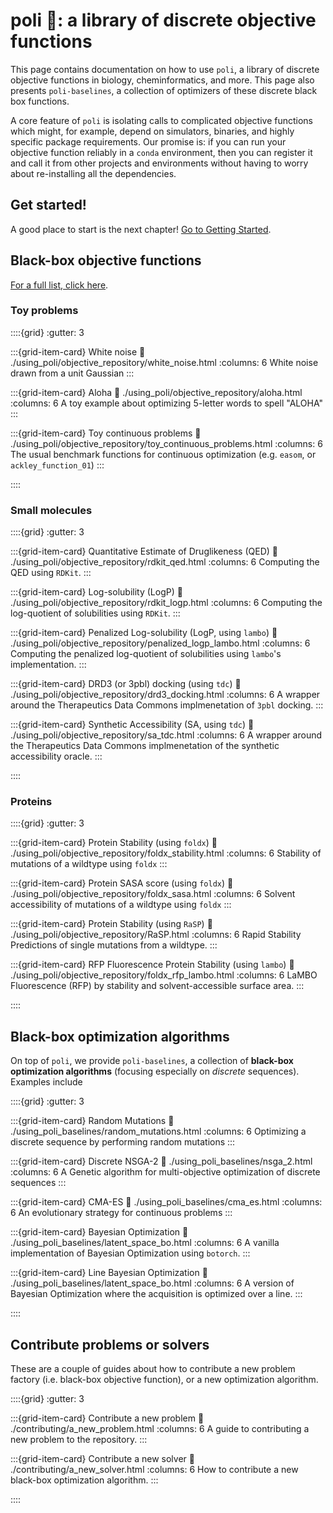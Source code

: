 # poli 🧪: a library of discrete objective functions

This page contains documentation on how to use `poli`, a library of discrete objective functions in biology, cheminformatics, and more. This page also presents `poli-baselines`, a collection of optimizers of these discrete black box functions.

A core feature of `poli` is isolating calls to complicated objective functions which might, for example, depend on simulators, binaries, and highly specific package requirements.
Our promise is: if you can run your objective function reliably in a `conda` environment, then you can register it and call it from other projects and environments without having to worry about re-installing all the dependencies.

## Get started!

A good place to start is the next chapter! [Go to Getting Started](./getting_started/getting_started.md).


## Black-box objective functions

[For a full list, click here](./using_poli/objective_repository/all_objectives.md).

### Toy problems

::::{grid}
:gutter: 3

:::{grid-item-card} White noise
:link: ./using_poli/objective_repository/white_noise.html
:columns: 6
White noise drawn from a unit Gaussian
:::

:::{grid-item-card} Aloha
:link: ./using_poli/objective_repository/aloha.html
:columns: 6
A toy example about optimizing 5-letter words to spell "ALOHA"
:::

:::{grid-item-card} Toy continuous problems
:link: ./using_poli/objective_repository/toy_continuous_problems.html
:columns: 6
The usual benchmark functions for continuous optimization (e.g. `easom`, or `ackley_function_01`)
:::

::::

### Small molecules

::::{grid}
:gutter: 3

:::{grid-item-card} Quantitative Estimate of Druglikeness (QED)
:link: ./using_poli/objective_repository/rdkit_qed.html
:columns: 6
Computing the QED using `RDKit`.
:::

:::{grid-item-card} Log-solubility (LogP)
:link: ./using_poli/objective_repository/rdkit_logp.html
:columns: 6
Computing the log-quotient of solubilities using `RDKit`.
:::

:::{grid-item-card} Penalized Log-solubility (LogP, using `lambo`)
:link: ./using_poli/objective_repository/penalized_logp_lambo.html
:columns: 6
Computing the penalized log-quotient of solubilities using `lambo`'s implementation.
:::

:::{grid-item-card} DRD3 (or 3pbl) docking (using `tdc`)
:link: ./using_poli/objective_repository/drd3_docking.html
:columns: 6
A wrapper around the Therapeutics Data Commons implmenetation of `3pbl` docking.
:::

:::{grid-item-card} Synthetic Accessibility (SA, using `tdc`)
:link: ./using_poli/objective_repository/sa_tdc.html
:columns: 6
A wrapper around the Therapeutics Data Commons implmenetation of the synthetic accessibility oracle.
:::

::::

### Proteins

::::{grid}
:gutter: 3

:::{grid-item-card} Protein Stability (using `foldx`)
:link: ./using_poli/objective_repository/foldx_stability.html
:columns: 6
Stability of mutations of a wildtype using `foldx`
:::

:::{grid-item-card} Protein SASA score (using `foldx`)
:link: ./using_poli/objective_repository/foldx_sasa.html
:columns: 6
Solvent accessibility of mutations of a wildtype using `foldx`
:::

:::{grid-item-card} Protein Stability (using `RaSP`)
:link: ./using_poli/objective_repository/RaSP.html
:columns: 6
Rapid Stability Predictions of single mutations from a wildtype.
:::

:::{grid-item-card} RFP Fluorescence Protein Stability (using `lambo`)
:link: ./using_poli/objective_repository/foldx_rfp_lambo.html
:columns: 6
LaMBO Fluorescence (RFP) by stability and solvent-accessible surface area.
:::

::::


## Black-box optimization algorithms

On top of `poli`, we provide `poli-baselines`, a collection of **black-box optimization algorithms** (focusing especially on *discrete* sequences). Examples include

::::{grid}
:gutter: 3

:::{grid-item-card} Random Mutations
:link: ./using_poli_baselines/random_mutations.html
:columns: 6
Optimizing a discrete sequence by performing random mutations
:::

:::{grid-item-card} Discrete NSGA-2
:link: ./using_poli_baselines/nsga_2.html
:columns: 6
A Genetic algorithm for multi-objective optimization of discrete sequences
:::

:::{grid-item-card} CMA-ES
:link: ./using_poli_baselines/cma_es.html
:columns: 6
An evolutionary strategy for continuous problems
:::

:::{grid-item-card} Bayesian Optimization
:link: ./using_poli_baselines/latent_space_bo.html
:columns: 6
A vanilla implementation of Bayesian Optimization using `botorch`.
:::

:::{grid-item-card} Line Bayesian Optimization
:link: ./using_poli_baselines/latent_space_bo.html
:columns: 6
A version of Bayesian Optimization where the acquisition is optimized over a line.
:::

::::


## Contribute problems or solvers

These are a couple of guides about how to contribute a new problem factory (i.e. black-box objective function), or a new optimization algorithm.

::::{grid}
:gutter: 3

:::{grid-item-card} Contribute a new problem
:link: ./contributing/a_new_problem.html
:columns: 6
A guide to contributing a new problem to the repository.
:::

:::{grid-item-card} Contribute a new solver
:link: ./contributing/a_new_solver.html
:columns: 6
How to contribute a new black-box optimization algorithm.
:::


::::

